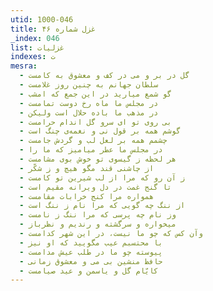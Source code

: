 ```yaml
---
utid: 1000-046
title: غزل شماره ۴۶
_index: 046
list: غزلیات
indexes: ت
mesra:
  - گل در بر و می در کف و معشوق به کامست
  - سلطان جهانم به چنین روز غلامست
  - گو شمع میارید در این جمع که امشب
  - در مجلس ما ماه رخ دوست تمامست
  - در مذهب ما باده حلال است ولیکن
  - بی روی تو ای سرو گل اندام حرامست
  - گوشم همه بر قول نی و نغمه‌ی چنگ است
  - چشمم همه بر لعل لب و گردش جامست
  - در مجلس ما عطر میامیز که ما را
  - هر لحظه ز گیسوی تو خوش بوی مشامست
  - از چاشنی قند مگو هیچ و ز شکّر
  - ز آن رو که مرا از لب شیرین تو کامست
  - تا گنج غمت در دل ویرانه مقیم است
  - همواره مرا کنج خرابات مقامست
  - از ننگ چه گویی که مرا نام ز ننگ است
  - وز نام چه پرسی که مرا ننگ ز نامست
  - میخواره و سرگشته و رندیم و نظرباز
  - وآن کس که چو ما نیست، در این شهر کدامست
  - با محتسبم عیب مگویید که او نیز
  - پیوسته چو ما در طلب عیش مدامست
  - حافظ منشین بی می و معشوق زمانی
  - کایّام گل و یاسمن و عید صیامست
---
```

